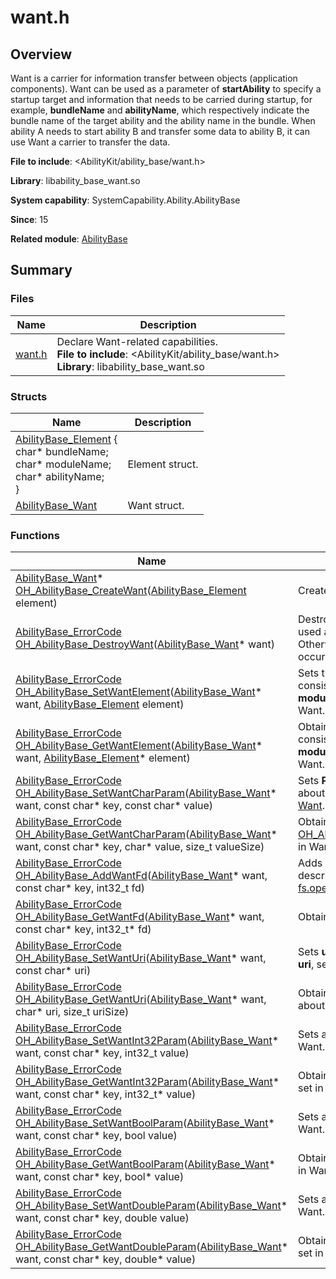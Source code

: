 # want.h


## Overview

Want is a carrier for information transfer between objects (application components). Want can be used as a parameter of **startAbility** to specify a startup target and information that needs to be carried during startup, for example, **bundleName** and **abilityName**, which respectively indicate the bundle name of the target ability and the ability name in the bundle. When ability A needs to start ability B and transfer some data to ability B, it can use Want a carrier to transfer the data.

**File to include**: <AbilityKit/ability_base/want.h>

**Library**: libability_base_want.so

**System capability**: SystemCapability.Ability.AbilityBase

**Since**: 15

**Related module**: [AbilityBase](_ability_base.md)


## Summary

### Files

| Name                                         | Description                                                        |
| --------------------------------------------- | ------------------------------------------------------------ |
| [want.h](want__8h.md) | Declare Want-related capabilities.<br>**File to include**: <AbilityKit/ability_base/want.h><br>**Library**: libability_base_want.so|


### Structs

| Name                                                        | Description                        |
| ------------------------------------------------------------ | ---------------------------- |
| [AbilityBase_Element](_ability_base_element.md#abilitybase_element) {<br>    char* bundleName;<br>    char* moduleName;<br>    char* abilityName;<br>} | Element struct.|
| [AbilityBase_Want](_ability_base.md#abilitybase_want)  | Want struct.|


### Functions

| Name                                                        | Description                        |
| ------------------------------------------------------------ | ---------------------------- |
| [AbilityBase_Want](_ability_base.md#abilitybase_want)* [OH_AbilityBase_CreateWant](_ability_base.md#oh_abilitybase_createwant)([AbilityBase_Element](_ability_base_element.md#abilitybase_element) element) | Creates Want.|
| [AbilityBase_ErrorCode](_ability_base.md#abilitybase_errorcode) [OH_AbilityBase_DestroyWant](_ability_base.md#oh_abilitybase_destroywant)([AbilityBase_Want](_ability_base.md#abilitybase_want)* want) | Destroys Want. Want cannot be used after being destroyed. Otherwise, undefined behavior may occur.|
| [AbilityBase_ErrorCode](_ability_base.md#abilitybase_errorcode) [OH_AbilityBase_SetWantElement](_ability_base.md#oh_abilitybase_setwantelement)([AbilityBase_Want](_ability_base.md#abilitybase_want)* want, [AbilityBase_Element](_ability_base_element.md#abilitybase_element) element) | Sets the Element struct, which consists of **bundleName**, **moduleName**, and **abilityName** in Want.|
| [AbilityBase_ErrorCode](_ability_base.md#abilitybase_errorcode) [OH_AbilityBase_GetWantElement](_ability_base.md#oh_abilitybase_getwantelement)([AbilityBase_Want](_ability_base.md#abilitybase_want)* want, [AbilityBase_Element](_ability_base_element.md#abilitybase_element)* element) | Obtains the Element struct, which consists of **bundleName**, **moduleName**, and **abilityName** in Want.|
| [AbilityBase_ErrorCode](_ability_base.md#abilitybase_errorcode) [OH_AbilityBase_SetWantCharParam](_ability_base.md#oh_abilitybase_setwantcharparam)([AbilityBase_Want](_ability_base.md#abilitybase_want)* want, const char* key, const char* value) | Sets **Param** in Want. For details about **Param**, see [parameters in Want](js-apis-inner-ability-want.md).|
| [AbilityBase_ErrorCode](_ability_base.md#abilitybase_errorcode) [OH_AbilityBase_GetWantCharParam](_ability_base.md#oh_abilitybase_getwantcharparam)([AbilityBase_Want](_ability_base.md#abilitybase_want)* want, const char* key, char* value, size_t valueSize) | Obtains **Param** set by [OH_AbilityBase_SetWantCharParam](#oh_abilitybase_setwantcharparam) in Want.|
| [AbilityBase_ErrorCode](_ability_base.md#abilitybase_errorcode) [OH_AbilityBase_AddWantFd](_ability_base.md#oh_abilitybase_addwantfd)([AbilityBase_Want](_ability_base.md#abilitybase_want)* want, const char* key, int32_t fd) | Adds a Want file descriptor. The file descriptor can be obtained through [fs.open](../apis-core-file-kit/js-apis-file-fs.md#fsopen).|
| [AbilityBase_ErrorCode](_ability_base.md#abilitybase_errorcode) [OH_AbilityBase_GetWantFd](_ability_base.md#oh_abilitybase_getwantfd)([AbilityBase_Want](_ability_base.md#abilitybase_want)* want, const char* key, int32_t* fd) | Obtains a Want file descriptor.|
| [AbilityBase_ErrorCode](_ability_base.md#abilitybase_errorcode) [OH_AbilityBase_SetWantUri](_ability_base.md#oh_abilitybase_setwanturi)([AbilityBase_Want](#abilitybase_want)* want, const char* uri) |  Sets **uri** in Want. For details about **uri**, see [uri in Want](js-apis-app-ability-want.md).|
| [AbilityBase_ErrorCode](_ability_base.md#abilitybase_errorcode) [OH_AbilityBase_GetWantUri](_ability_base.md#oh_abilitybase_getwanturi)([AbilityBase_Want](#abilitybase_want)* want, char* uri, size_t uriSize) |  Obtains **uri** set in Want. For details about **uri**, see [uri in Want](js-apis-app-ability-want.md).|
| [AbilityBase_ErrorCode](_ability_base.md#abilitybase_errorcode) [OH_AbilityBase_SetWantInt32Param](_ability_base.md#oh_abilitybase_setwantint32param)([AbilityBase_Want](#abilitybase_want)* want, const char* key, int32_t value) |  Sets a value of the int32_t type in Want.|
| [AbilityBase_ErrorCode](_ability_base.md#abilitybase_errorcode) [OH_AbilityBase_GetWantInt32Param](_ability_base.md#oh_abilitybase_getwantint32param)([AbilityBase_Want](#abilitybase_want)* want, const char* key, int32_t* value) |  Obtains a value of the int32_t type set in Want.|
| [AbilityBase_ErrorCode](_ability_base.md#abilitybase_errorcode) [OH_AbilityBase_SetWantBoolParam](_ability_base.md#oh_abilitybase_setwantboolparam)([AbilityBase_Want](#abilitybase_want)* want, const char* key, bool value) |  Sets a value of the bool type in Want.|
| [AbilityBase_ErrorCode](_ability_base.md#abilitybase_errorcode) [OH_AbilityBase_GetWantBoolParam](_ability_base.md#oh_abilitybase_getwantboolparam)([AbilityBase_Want](#abilitybase_want)* want, const char* key, bool* value) |  Obtains a value of the bool type set in Want.|
| [AbilityBase_ErrorCode](_ability_base.md#abilitybase_errorcode) [OH_AbilityBase_SetWantDoubleParam](_ability_base.md#oh_abilitybase_setwantdoubleparam)([AbilityBase_Want](#abilitybase_want)* want, const char* key, double value) |  Sets a value of the double type in Want.|
| [AbilityBase_ErrorCode](_ability_base.md#abilitybase_errorcode) [OH_AbilityBase_GetWantDoubleParam](_ability_base.md#oh_abilitybase_getwantdoubleparam)([AbilityBase_Want](#abilitybase_want)* want, const char* key, double* value) |  Obtains a value of the double type set in Want.|
